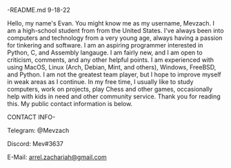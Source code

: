 -README.md   9-18-22
   
   Hello, my name's Evan. You might know me as my username, Mevzach. I am a high-school student from from the United States.
   I've always been into computers and technology from a very young age, always having a passion for tinkering and software.
   I am an aspiring programmer interested in Python, C, and Assembly langauge. I am fairly new, and I am open to criticism, comments, and any other helpful points.
   I am experienced with using MacOS, Linux (Arch, Debian, Mint, and others), Windows, FreeBSD, and Python. I am not the greatest team player, but I hope to improve myself in weak areas as I continue.
   In my free time, I usually like to study computers, work on projects, play Chess and other games, occasionally help with kids in need and other community service.
   Thank you for reading this. My public contact information is below.
   
   
   
   
   
   CONTACT INFO-
   
Telegram: @Mevzach

Discord: Mev#3637

E-Mail: arrel.zachariah@gmail.com
